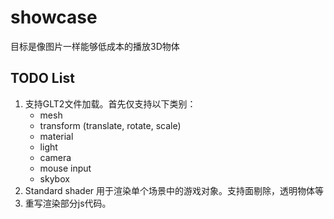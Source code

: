 # showcase

目标是像图片一样能够低成本的播放3D物体

## TODO List

1. 支持GLT2文件加载。首先仅支持以下类别：
   - mesh
   - transform (translate, rotate, scale)
   - material
   - light
   - camera
   - mouse input
   - skybox
2. Standard shader 用于渲染单个场景中的游戏对象。支持面剔除，透明物体等
3. 重写渲染部分js代码。
